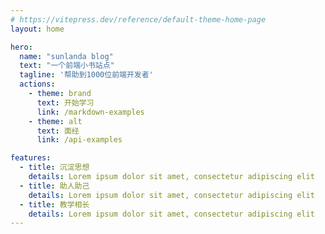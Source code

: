 ```yaml
---
# https://vitepress.dev/reference/default-theme-home-page
layout: home

hero:
  name: "sunlanda blog"
  text: "一个前端小书站点"
  tagline: '帮助到1000位前端开发者'
  actions:
    - theme: brand
      text: 开始学习
      link: /markdown-examples
    - theme: alt
      text: 面经
      link: /api-examples

features:
  - title: 沉淀思想
    details: Lorem ipsum dolor sit amet, consectetur adipiscing elit
  - title: 助人助己
    details: Lorem ipsum dolor sit amet, consectetur adipiscing elit
  - title: 教学相长
    details: Lorem ipsum dolor sit amet, consectetur adipiscing elit
---
```


